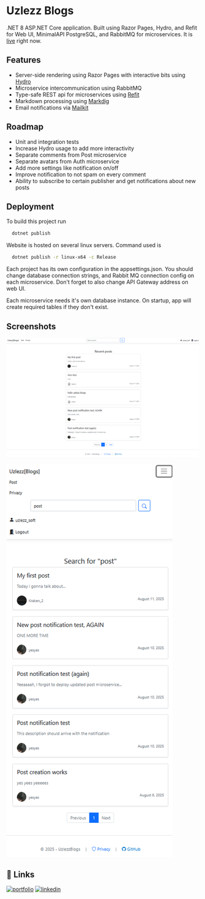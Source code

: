 
# Uzlezz Blogs

.NET 8 ASP.NET Core application. Built using Razor Pages, Hydro, and Refit for Web UI, MinimalAPI PostgreSQL, and RabbitMQ for microservices. It is [live](https://uzlezz.net) right now.



## Features

- Server-side rendering using Razor Pages with interactive bits using [Hydro](https://usehydro.dev/)
- Microservice intercommunication using RabbitMQ
- Type-safe REST api for microservices using [Refit](https://github.com/reactiveui/refit)
- Markdown processing using [Markdig](https://github.com/xoofx/markdig)
- Email notifications via [Mailkit](https://github.com/jstedfast/MailKit)


## Roadmap

- Unit and integration tests
- Increase Hydro usage to add more interactivity
- Separate comments from Post microservice
- Separate avatars from Auth microservice
- Add more settings like notification on/off
- Improve notification to not spam on every comment
- Ability to subscribe to certain publisher and get notifications about new posts

## Deployment

To build this project run

```bash
  dotnet publish
```

Website is hosted on several linux servers. Command used is

```bash
  dotnet publish -r linux-x64 -c Release
```

Each project has its own configuration in the appsettings.json. You should change database connection strings, and Rabbit MQ connection config on each microservice. Don't forget to also change API Gateway address on web UI.

Each microservice needs it's own database instance. On startup, app will create required tables if they don't exist.
## Screenshots

![Main Page](./images/blogs0.png)

![Search results on mobile](./images/blogs1.png)


## 🔗 Links
[![portfolio](https://img.shields.io/badge/my_portfolio-000?style=for-the-badge&logo=ko-fi&logoColor=white)](https://uzlezz.net/Profile/uzlezz_soft)
[![linkedin](https://img.shields.io/badge/linkedin-0A66C2?style=for-the-badge&logo=linkedin&logoColor=white)](https://www.linkedin.com/in/gleb-tyushkevich-0a7a21367/)


